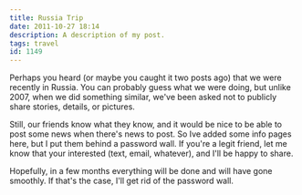 ```yaml
---
title: Russia Trip
date: 2011-10-27 18:14
description: A description of my post.
tags: travel
id: 1149
---
```

Perhaps you heard (or maybe you caught it two posts ago) that we were recently in Russia. You can probably guess what we were doing, but unlike 2007, when we did something similar, we've been asked not to publicly share stories, details, or pictures.

Still, our friends know what they know, and it would be nice to be able to post some news when there's news to post. So Ive added some info pages here, but I put them behind a password wall.  If you're a legit friend, let me know that your interested (text, email, whatever), and I'll be happy to share.

Hopefully, in a few months everything will be done and will have gone smoothly.  If that's the case, I'll get rid of the password wall.
